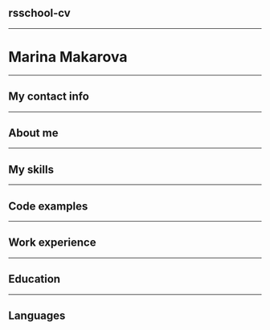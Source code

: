 ## rsschool-cv
---
# Marina Makarova
---
## My contact info
---
## About me
---
## My skills
---
## Code examples
---
## Work experience
---
## Education
---
## Languages